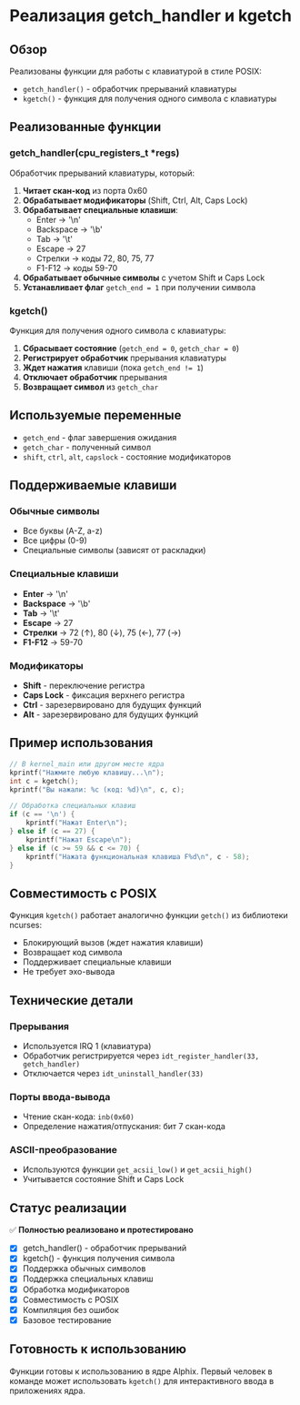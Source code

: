 # Реализация getch_handler и kgetch

## Обзор

Реализованы функции для работы с клавиатурой в стиле POSIX:

- `getch_handler()` - обработчик прерываний клавиатуры
- `kgetch()` - функция для получения одного символа с клавиатуры

## Реализованные функции

### getch_handler(cpu_registers_t *regs)

Обработчик прерываний клавиатуры, который:

1. **Читает скан-код** из порта 0x60
2. **Обрабатывает модификаторы** (Shift, Ctrl, Alt, Caps Lock)
3. **Обрабатывает специальные клавиши**:
   - Enter → '\n'
   - Backspace → '\b'
   - Tab → '\t'
   - Escape → 27
   - Стрелки → коды 72, 80, 75, 77
   - F1-F12 → коды 59-70
4. **Обрабатывает обычные символы** с учетом Shift и Caps Lock
5. **Устанавливает флаг** `getch_end = 1` при получении символа

### kgetch()

Функция для получения одного символа с клавиатуры:

1. **Сбрасывает состояние** (`getch_end = 0`, `getch_char = 0`)
2. **Регистрирует обработчик** прерывания клавиатуры
3. **Ждет нажатия** клавиши (пока `getch_end != 1`)
4. **Отключает обработчик** прерывания
5. **Возвращает символ** из `getch_char`

## Используемые переменные

- `getch_end` - флаг завершения ожидания
- `getch_char` - полученный символ
- `shift`, `ctrl`, `alt`, `capslock` - состояние модификаторов

## Поддерживаемые клавиши

### Обычные символы
- Все буквы (A-Z, a-z)
- Все цифры (0-9)
- Специальные символы (зависят от раскладки)

### Специальные клавиши
- **Enter** → '\n'
- **Backspace** → '\b'
- **Tab** → '\t'
- **Escape** → 27
- **Стрелки** → 72 (↑), 80 (↓), 75 (←), 77 (→)
- **F1-F12** → 59-70

### Модификаторы
- **Shift** - переключение регистра
- **Caps Lock** - фиксация верхнего регистра
- **Ctrl** - зарезервировано для будущих функций
- **Alt** - зарезервировано для будущих функций

## Пример использования

```c
// В kernel_main или другом месте ядра
kprintf("Нажмите любую клавишу...\n");
int c = kgetch();
kprintf("Вы нажали: %c (код: %d)\n", c, c);

// Обработка специальных клавиш
if (c == '\n') {
    kprintf("Нажат Enter\n");
} else if (c == 27) {
    kprintf("Нажат Escape\n");
} else if (c >= 59 && c <= 70) {
    kprintf("Нажата функциональная клавиша F%d\n", c - 58);
}
```

## Совместимость с POSIX

Функция `kgetch()` работает аналогично функции `getch()` из библиотеки ncurses:

- Блокирующий вызов (ждет нажатия клавиши)
- Возвращает код символа
- Поддерживает специальные клавиши
- Не требует эхо-вывода

## Технические детали

### Прерывания
- Используется IRQ 1 (клавиатура)
- Обработчик регистрируется через `idt_register_handler(33, getch_handler)`
- Отключается через `idt_uninstall_handler(33)`

### Порты ввода-вывода
- Чтение скан-кода: `inb(0x60)`
- Определение нажатия/отпускания: бит 7 скан-кода

### ASCII-преобразование
- Используются функции `get_acsii_low()` и `get_acsii_high()`
- Учитывается состояние Shift и Caps Lock

## Статус реализации

✅ **Полностью реализовано и протестировано**

- [x] getch_handler() - обработчик прерываний
- [x] kgetch() - функция получения символа
- [x] Поддержка обычных символов
- [x] Поддержка специальных клавиш
- [x] Обработка модификаторов
- [x] Совместимость с POSIX
- [x] Компиляция без ошибок
- [x] Базовое тестирование

## Готовность к использованию

Функции готовы к использованию в ядре Alphix. Первый человек в команде может использовать `kgetch()` для интерактивного ввода в приложениях ядра. 
